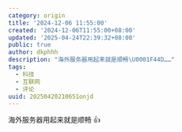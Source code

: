 ```yaml
---
category: origin
title: '2024-12-06 11:55:00'
created: '2024-12-06T11:55:00+08:00'
updated: '2025-04-24T22:39:32+08:00'
public: true
author: dkphhh
description: "海外服务器用起来就是顺畅\U0001F44D……"
tags:
  - 科技
  - 互联网
  - 评论
uuid: 20250420210651onjd
---
```


海外服务器用起来就是顺畅 👍
